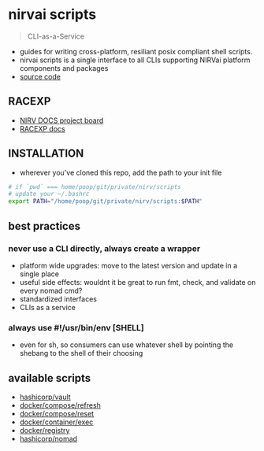 # nirvai scripts

> CLI-as-a-Service

- guides for writing cross-platform, resiliant posix compliant shell scripts.
- nirvai scripts is a single interface to all CLIs supporting NIRVai platform components and packages
- [source code](https://github.com/nirv-ai/scripts)

## RACEXP

- [NIRV DOCS project board](https://github.com/orgs/nirv-ai/projects/6/views/1?filterQuery=repo%3A%22nirv-ai%2Fdocs%22)
- [RACEXP docs](https://github.com/noahehall/theBookOfNoah/blob/master/0current/architectural%20thinking/0racexp.md)

## INSTALLATION

- wherever you've cloned this repo, add the path to your init file

```sh
# if `pwd` === home/poop/git/private/nirv/scripts
# update your ~/.bashrc
export PATH="/home/poop/git/private/nirv/scripts:$PATH"

```

## best practices

### never use a CLI directly, always create a wrapper

- platform wide upgrades: move to the latest version and update in a single place
- useful side effects: wouldnt it be great to run fmt, check, and validate on every nomad cmd?
- standardized interfaces
- CLIs as a service

### always use #!/usr/bin/env [SHELL]

- even for sh, so consumers can use whatever shell by pointing the shebang to the shell of their choosing

## available scripts

- [hashicorp/vault](../vault/README.md)
- [docker/compose/refresh](../docker/README.md)
- [docker/compose/reset](../docker/README.md)
- [docker/container/exec](../docker/README.md)
- [docker/registry](../docker/README.md)
- [hashicorp/nomad](../nomad/README.md)
